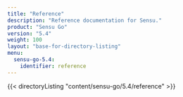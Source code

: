 ```yaml
---
title: "Reference"
description: "Reference documentation for Sensu."
product: "Sensu Go"
version: "5.4"
weight: 100
layout: "base-for-directory-listing"
menu:
  sensu-go-5.4:
    identifier: reference
---
```


{{< directoryListing "content/sensu-go/5.4/reference" >}}
